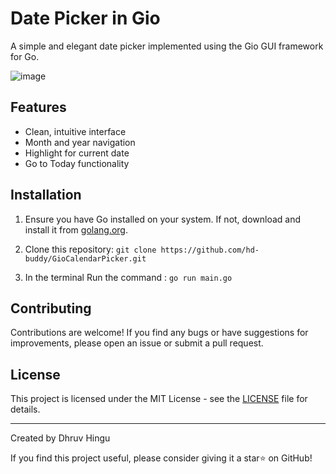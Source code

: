 # Date Picker in Gio

A simple and elegant date picker implemented using the Gio GUI framework for Go.

![image](https://github.com/user-attachments/assets/fd548f07-3635-48af-938f-f259d4ce9435)


## Features

- Clean, intuitive interface
- Month and year navigation
- Highlight for current date
- Go to Today functionality

## Installation

1. Ensure you have Go installed on your system. If not, download and install it from [golang.org](https://golang.org/).

2. Clone this repository:
   `git clone https://github.com/hd-buddy/GioCalendarPicker.git`

3. In the terminal Run the command : `go run main.go`

## Contributing

Contributions are welcome! If you find any bugs or have suggestions for improvements, please open an issue or submit a pull request.

## License

This project is licensed under the MIT License - see the [LICENSE](LICENSE) file for details.


---

Created by Dhruv Hingu

If you find this project useful, please consider giving it a star⭐ on GitHub!
